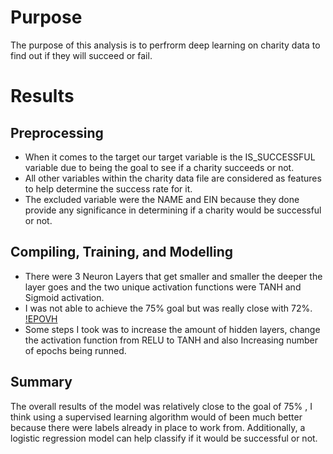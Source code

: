 # Purpose
The purpose of this analysis is to perfrorm deep learning on charity data to find out if they will succeed or fail.

# Results

## Preprocessing 
* When it comes to the target our target variable is the IS_SUCCESSFUL variable due to being the goal to see if a charity succeeds or not.
* All other variables within the charity data file are considered as features to help determine the success rate for it.
*  The excluded variable were the NAME and EIN  because they done provide any significance in determining if a charity would be successful or not.

## Compiling, Training, and Modelling
* There were 3 Neuron Layers that get smaller and smaller the deeper the layer goes and the two unique activation functions were TANH and Sigmoid activation.
* I was not able to achieve the 75% goal but was really close with 72%.
  [!EPOVH](images/EPOCH.png)
* Some steps I took was to increase the amount of hidden layers, change the activation function from RELU to TANH and also Increasing number of epochs being runned.

## Summary
The overall results of the model was relatively close to the goal of 75% , I think using a supervised learning algorithm would of been much better because there were labels already in place to work from. Additionally, a logistic regression model can help classify if it would be successful or not.